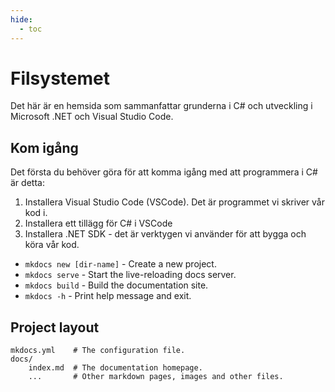 ```yaml
---
hide:
  - toc
---
```


# Filsystemet

Det här är en hemsida som sammanfattar grunderna i C# och utveckling i Microsoft .NET och Visual Studio Code.

## Kom igång
Det första du behöver göra för att komma igång med att programmera i C# är detta:

1. Installera Visual Studio Code (VSCode). Det är programmet vi skriver vår kod i.
2. Installera ett tillägg för C# i VSCode
3. Installera .NET SDK - det är verktygen vi använder för att bygga och köra vår kod.

* `mkdocs new [dir-name]` - Create a new project.
* `mkdocs serve` - Start the live-reloading docs server.
* `mkdocs build` - Build the documentation site.
* `mkdocs -h` - Print help message and exit.

## Project layout

    mkdocs.yml    # The configuration file.
    docs/
        index.md  # The documentation homepage.
        ...       # Other markdown pages, images and other files.
